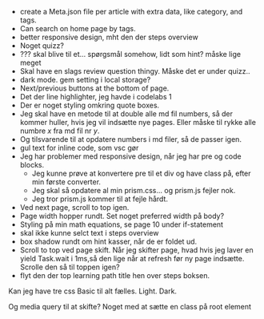 * create a Meta.json file per article with extra data, like category, and tags.
* Can search on home page by tags.
* better responsive design, mht den der steps overview
* Noget quizz?
* ??? skal blive til et... spørgsmål somehow, lidt som hint? måske lige meget
* Skal have en slags review question thingy. Måske det er under quizz..
* dark mode. gem setting i local storage?
* Next/previous buttons at the bottom of page.
* Det der line highlighter, jeg havde i codelabs 1
* Der er noget styling omkring quote boxes.
* Jeg skal have en metode til at double alle md fil numbers, så der kommer huller, hvis jeg vil indsætte nye pages. Eller måske til rykke alle numbre _x_ fra md fil nr _y_.
* Og tilsvarende til at opdatere numbers i md filer, så de passer igen.
* gul text for inline code, som vsc gør
* Jeg har problemer med responsive design, når jeg har pre og code blocks.
  * Jeg kunne prøve at konvertere pre til et div og have class på, efter min første converter.
  * Jeg skal så opdatere al min prism.css... og prism.js fejler nok.
  * Jeg tror prism.js kommer til at fejle hårdt.
* Ved next page, scroll to top igen.
* Page width hopper rundt. Set noget preferred width på body?
* Styling på min math equations, se page 10 under if-statement
* skal ikke kunne selct text i steps overview
* box shadow rundt om hint kasser, når de er foldet ud.
* Scroll to top ved page skift. Når jeg skifter page, hvad hvis jeg laver en yield Task.wait i 1ms,så den lige når at refresh før ny page indsætte. Scrolle den så til toppen igen? 
* flyt den der top learning path title hen over steps boksen.

Kan jeg have tre css
Basic til alt fælles. 
Light.
Dark.

Og media query til at skifte? Noget med at sætte en class på root element
